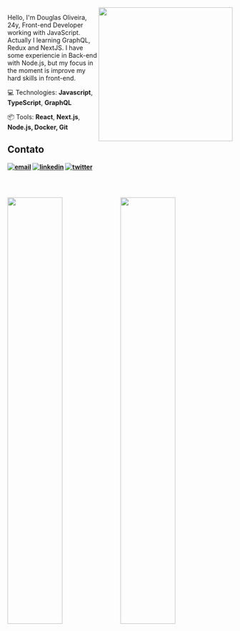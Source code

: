 <img align="right" width="300" src="https://i2.wp.com/allhtaccess.info/wp-content/uploads/2018/03/programming.gif?fit=1281%2C716&ssl=1" />
<p align="left">
 Hello, I'm Douglas Oliveira, 24y, Front-end Developer working with JavaScript. Actually I learning GraphQL, Redux and NextJS. I have some experiencie in Back-end with Node.js, but my focus in the moment is improve my hard skills in front-end. 
</p>
 
 <p align="left">
💻 Technologies:
 <b>Javascript</b>,
 <b>TypeScript</b>,
 <b>GraphQL</b>
</p>
 
<p align="left">
 📦 Tools:
 <b>React</b>,
 <b>Next.js</b>,
 <b>Node.js<b/>,
 <b>Docker</b>,
 <b>Git</b>
</p>

## Contato
[![email](https://img.shields.io/badge/email-333?style=for-the-badge&logo=mail&logoColor=white)](mailto:douglaspo_97@outlook.com)
[![linkedin](https://img.shields.io/badge/linkedin-0A66C2?style=for-the-badge&logo=linkedin&logoColor=white)](https://www.linkedin.com/in/d0ugui/)
[![twitter](https://img.shields.io/badge/twitter-1DA1F2?style=for-the-badge&logo=twitter&logoColor=white)](https://twitter.com/d0ugui_)

## 

<br/>
<p align="left">
   <img width="49.5%" src="https://github-readme-stats.vercel.app/api?username=d0ugui&show_icons=true&theme=gruvbox&hide_border=true" />
    <img width="49.5%" src="https://github-readme-streak-stats.herokuapp.com/?user=d0ugui&theme=gruvbox&hide_border=true" />
  </a>
</p>
<br>
